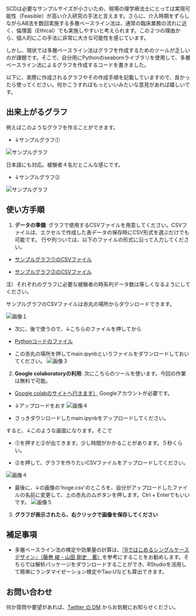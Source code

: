 SCDは必要なサンプルサイズが小さいため、現場の理学療法士にとっては実現可能性（Feasible）が高い介入研究の手法と言えます。さらに、介入時期をずらしながらAB法を数回実施する多層ベースライン法は、通常の臨床業務の流れに近く、倫理面（Ethical）でも実施しやすいと考えられます。この２つの理由から、個人的にこの手法に非常に大きな可能性を感じています。

しかし、現状では多層ベースライン法はグラフを作成するためのツールが乏しいのが課題です。そこで、自分用にPythonのseabornライブラリを使用して、多層ベースライン法によるグラフを作成するコードを書きました。

以下に、実際に作成されるグラフやその作成手順を記載していますので、良かったら使ってください。何かこうすればもっといいみたいな意見があれば嬉しいです。

## 出来上がるグラフ

例えばこのようなグラフを作ることができます。

- ↓サンプルグラフ⓵

![サンプルグラフ](https://github.com/PT-Araisan/scd-mltbs-graph/blob/main/assets/deta.png)

日本語にも対応。被験者４名だとこんな感じです。

- ↓サンプルグラフ⓶

![サンプルグラフ](https://github.com/PT-Araisan/scd-mltbs-graph/blob/main/assets/deta_ja.png)

## 使い方手順

1. **データの準備**: グラフで使用するCSVファイルを用意してください。CSVファイルは、エクセルで作成した表データの保存時にCSV形式を選ぶだけでも可能です。
行や列ついては、以下のファイルの形式に沿って入力してください。

- [サンプルグラフ⓵のCSVファイル](https://github.com/PT-Araisan/scd-mltbs-graph/blob/main/detaset/deta.csv)

- [サンプルグラフ⓶のCSVファイル](https://github.com/PT-Araisan/scd-mltbs-graph/blob/main/detaset/deta_ja.csv)

注）それぞれのグラフに必要な被験者の時系列データ数は等しくなるようにしてください。

サンプルグラフのCSVファイルは赤丸の場所からダウンロードできます。

![画像１](https://github.com/PT-Araisan/scd-mltbs-graph/blob/main/assets/demo1.png)



- 次に、後で使うので、↓こちらのファイルを押してから
- [Pythonコードのファイル](https://github.com/PT-Araisan/scd-mltbs-graph/blob/main/main.ipynb)

- この赤丸の場所を押してmain.ipynbというファイルをダウンロードしておいてください。
![画像３](https://github.com/PT-Araisan/scd-mltbs-graph/blob/main/assets/demo5.png)

2. **Google colaboratoryの利用**: 次にこちらのツールを使います。今回の作業は無料で可能。

- [Google colabのサイトへ行きます）](https://colab.research.google.com/?hl=ja)
Googleアカウントが必要です。

- ↓アップロードをおす
![画像４](https://github.com/PT-Araisan/scd-mltbs-graph/blob/main/assets/demo2.png)

- さっきダウンロードしたmain.ipynbをアップロードしてください。

すると、↓このような画面になります。そこで

- ⓵を押すと⓶が出てきます。少し時間がかかることがあります。５秒くらい。

- ⓶を押して、グラフを作りたいCSVファイルをアップロードしてください。

![画像４](https://github.com/PT-Araisan/scd-mltbs-graph/blob/main/assets/demo6.png)


- 最後に、↓の画像の'hoge.csv'のところを、自分がアップロードしたファイルの名前に変更して、上の赤丸の△ボタンを押します。Ctrl + Enterでもいいです。
![画像５](https://github.com/PT-Araisan/scd-mltbs-graph/blob/main/assets/demo7.png)

3. **グラフが表示されたら、右クリックで画像を保存してください**


## 補足事項

- 多層ベースライン法の検定や効果量の計算は、[『Rではじめるシングルケースデザイン』（藤巻 峻・山田 剛史　著）](https://ratik.org/9955/907438227/)を参考にすることをお勧めします。そちらでは解析パッケージをダウンロードすることができ、RStudioを活用して簡単にランダマイゼーション検定やTau-Uなども算出できます。

## お問い合わせ

何か質問や要望があれば、[Twitter の DM](https://x.com/Pt96442837Pt) からお気軽にお知らせください。
